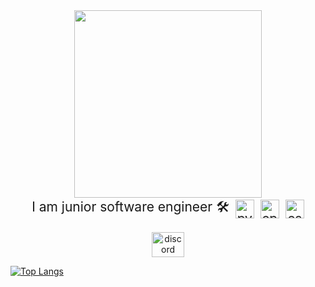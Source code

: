 <div align="center">
  <img height="300" src="https://i.gifer.com/1abF.gif" />
</div>

<div align="center" style="display: flex; align-items: center; justify-content: center; gap: 10px; font-size: 1.5em;">
  <p style="margin: 0;">I am junior software engineer 🛠</p>
  <img src="https://cdn.jsdelivr.net/gh/devicons/devicon/icons/python/python-original.svg" height="30" alt="python logo" />
  <img src="https://cdn.jsdelivr.net/gh/devicons/devicon/icons/cplusplus/cplusplus-original.svg" height="30" alt="cplusplus logo" />
  <img src="https://cdn.jsdelivr.net/gh/devicons/devicon/icons/csharp/csharp-original.svg" height="30" alt="csharp logo" />
</div>


<div align="center" style="margin-top: 20px;">
  <a href="https://discord.com/users/511207898807009295/" target="_blank">
    <img src="https://raw.githubusercontent.com/maurodesouza/profile-readme-generator/master/src/assets/icons/social/discord/default.svg" width="52" height="40" alt="discord logo" />
  </a>
</div>


[![Top Langs](https://github-readme-stats.vercel.app/api/top-langs/?username=qqdelet&layout=compact&theme=vision-friendly-dark)](https://github.com/anuraghazra/github-readme-stats)
